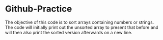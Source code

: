 # Github-Practice

The objective of this code is to sort arrays containing numbers or strings.  The code will initially print out the unsorted array to present that before and will then also print the sorted version afterwards on a new line.
